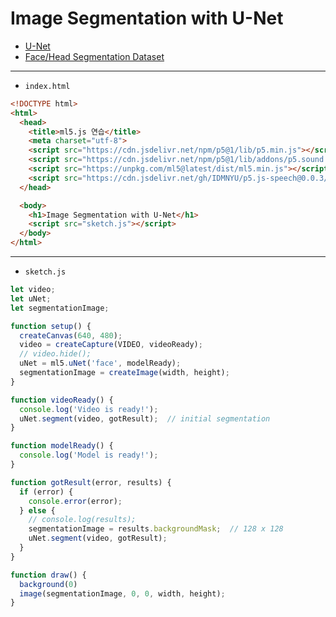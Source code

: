 # Image Segmentation with U-Net
- [U-Net](https://en.wikipedia.org/wiki/U-Net)
- [Face/Head Segmentation Dataset](https://store.mut1ny.com/product/face-head-segmentation-dataset-community-edition?v=38dd815e66db)

---

- `index.html` 

```html
<!DOCTYPE html>
<html>
  <head>
    <title>ml5.js 연습</title>
    <meta charset="utf-8">
    <script src="https://cdn.jsdelivr.net/npm/p5@1/lib/p5.min.js"></script>
    <script src="https://cdn.jsdelivr.net/npm/p5@1/lib/addons/p5.sound.min.js"></script>
    <script src="https://unpkg.com/ml5@latest/dist/ml5.min.js"></script>
    <script src="https://cdn.jsdelivr.net/gh/IDMNYU/p5.js-speech@0.0.3/lib/p5.speech.js"></script>
  </head>

  <body>
    <h1>Image Segmentation with U-Net</h1>
    <script src="sketch.js"></script>
  </body>
</html>
```


---

- `sketch.js` 

```javascript
let video;
let uNet;
let segmentationImage;

function setup() {
  createCanvas(640, 480);
  video = createCapture(VIDEO, videoReady);
  // video.hide();
  uNet = ml5.uNet('face', modelReady);
  segmentationImage = createImage(width, height);
}

function videoReady() {
  console.log('Video is ready!');
  uNet.segment(video, gotResult);  // initial segmentation
}

function modelReady() {
  console.log('Model is ready!');
}

function gotResult(error, results) {
  if (error) {
    console.error(error);
  } else {
    // console.log(results);
    segmentationImage = results.backgroundMask;  // 128 x 128
    uNet.segment(video, gotResult);
  }
}

function draw() {
  background(0)
  image(segmentationImage, 0, 0, width, height);
}
```

